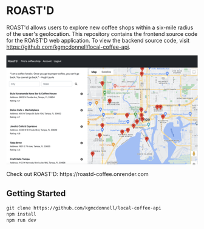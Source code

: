 # ROAST'D
ROAST'd allows users to explore new coffee shops within a six-mile radius of the user's geolocation. This repository contains the frontend source code for the ROAST'D web application. To view the backend source code, visit https://github.com/kgmcdonnell/local-coffee-api.
<p align="center">
<img src="https://github.com/kgmcdonnell/local-coffee-api/blob/main/app/assets/images/ROAST'D.png?raw=true" alt="roast'd screenshot" width="600px" height="auto">
</p>
Check out ROAST'D: https://roastd-coffee.onrender.com

## Getting Started
```
git clone https://github.com/kgmcdonnell/local-coffee-api
npm install
npm run dev
```
